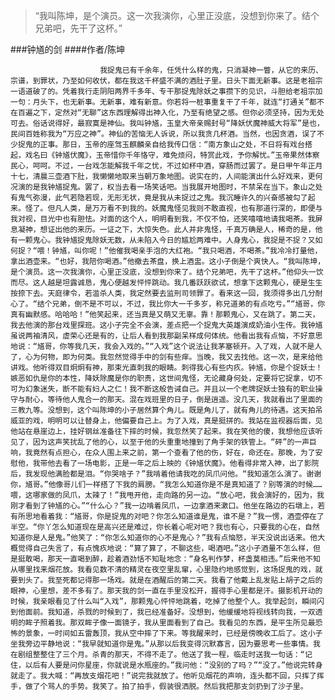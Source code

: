 > “我叫陈坤，是个演员。这一次我演你，心里正没底，没想到你来了。结个兄弟吧，先干了这杯。”

###钟馗的剑
####作者/陈坤

						我捉鬼已有千余年，任凭什么样的鬼，只消凝神一瞥，从它的来历、宗谱，到罪状，乃至如何收伏，都在我这千杯盛不满的酒肚子里。日头下面无新事。这是老祖宗一语道破了的。凭着我行走阴阳两界千多年、专干那捉鬼除妖之事攒下的见识，斗胆给老祖宗加一句：月头下，也无新事。无新事，难有新意。你若将一桩事重复干了千年，就连“打通关”都不在百遍之下，定然对“无聊”这东西理解得出神入化，乃至有绝望之感。但你必须坚持，因为无处可去。俗话说得好，最寂寞是神仙。我叫钟馗，玉皇大帝亲赐封号“降妖伏魔神威大将军”是也，民间百姓称我为“万应之神”。神仙的苦恼无人诉说，所以我贪几杯酒。当然，也因贪酒，误了不少捉鬼的正事。那日，玉帝的座驾玉麒麟亲自给我传口信：“南方象山之处，不日将有戏台搭起，戏名曰《钟馗伏魔》，玉帝惜你千年恪守，难免烦闷，特赏此戏，予你解忧。”玉帝果然体察民心，呵呵。不过，一台戏怎能解我千年之忧，不过如杯中酒，穿肠而过罢了。是日甲午年正月十七，清晨三壶酒下肚，我懒懒地取来当朝万象地图。说实在的，人间能演出什么好戏来，更何况演的是我钟馗捉鬼。罢了，权当去看一场笑话吧。当我展开地图时，不禁呆在当下。象山之处有鬼气弥漫，此气若隐若现，无形无状，竟是我从未捉过之鬼。我沉睡许久的兴奋感被勾了起来。怪了。但凡人类，是万万看不到我的。妖魔鬼怪见我则不敢直视，也有那道行深的，即便与我对视，目光中也有胆怯。对面的这个人，明明看到我，不仅不怕，还笑嘻嘻地请我喝茶。我屏息凝神，想证出他的来历。一证之下，大惊失色。此人并非鬼怪，千真万确是人，稀奇的是，他有一颗鬼心。我钟馗捉鬼除妖无数，从未陷入今日的尴尬两难中。人身鬼心，我捉是不捉？又如何捉？“喂！钟馗，叫你呢！”他催我喝亲手泡的大红袍。“我只喝酒，不喝茶。”我冷冷打量他，拿出酒壶来。“也好，我陪你喝酒。”他撤去茶盘，换上酒盅。这小子倒是个爽快人。“我叫陈坤，是个演员。这一次我演你，心里正没底，没想到你来了。结个兄弟吧，先干了这杯。”他仰头一饮而尽。这人越是坦露诚恳，鬼心便越发怦怦跳动。我几番跃跃欲试，想拿下这颗鬼心，硬是生生按捺下去。天庭律令，若滥杀人类，我定然要去监刑司领罪了。看来这一回，我须得多出几分耐心了。“结个兄弟，倒不是不可以，不过，我比你大一千多岁，称兄道弟的有点吃亏。”“馗哥，你真有幽默感。哈哈哈！”他笑起来，还当真是又萌又无辜。靠！那颗鬼心，又在跳了。第二天，我去他演的那台戏里探班。这小子完全不会演，差点把一个捉鬼大英雄演成奶油小生传。我钟馗虽说两袖清风，虚荣心还是有的，让后人看到我那副呆样成何体统。他看出我有点恼，不好意思地说：“馗哥，你等我几天，我会入戏的。”“入戏”这个说法让我茅塞顿开。入了戏，人就不是人了，心为何物，即为何类。我忽然觉得手中的剑有些痒。当晚，我又去找他。这一次，是来给他讲戏。他听得双目炯炯有神，那束光直刺我的眼睛。刺得我心有些内疚。钟馗，你是个捉妖士！嫉恶如仇是你的本性，降妖除魔是你的职责，这世间鬼怪，无论藏身何处，定要将它捉拿，切不可为幻象迷失，断不能有妇人之仁！我不断这般告诫自己。并且以一个老牌捉妖士独有的职业操守与耐心，等待他人鬼合一的那天。混在戏班里的日子，倒是逍遥。没几天，我就看出了里面的三教九等。没想到，这个叫陈坤的小子居然算个角儿。既是角儿了，就有角儿的待遇。这天拍吊威亚的戏，明明可以让替身上，他偏要自己上。为了入戏，真是挺拼的。我站在监视器后面，见他站在悬崖边上，挂好钢丝准备往下摔的时候，我忽然笑了起来。我在笑他的傻，我想他应该听见了，因为这声笑扰乱了他的心，以至于他的头重重地撞到了角手架的铁管上。“砰”的一声巨响，我竟然有点担心，在众人围上来之前，第一个查看了他的伤，好在，命还在。那晚，为了安慰他，我带他去看了一场电影，正是一年之后上映的《钟馗伏魔》。他看得非常入神，出了影院后，我发现他满脸都是泪。“你哭啥子？”我啃着他请我吃的凤爪问他。“我知道怎么演了。谢谢你，馗哥。”他像哥儿们一样搭了下我的肩膀。“我怎么知道你是不是真知道了？别等演的时候……喂，这哪家做的凤爪，太辣了！”我甩开他，走向路的另一边。“放心吧，我会演好的，因为，我刚才看到了钟馗的心。”“什么心？”我一边啃着凤爪，一边拿酒来漱口。他坐在路边的石墩上，若有所思地看着我：“馗哥，你是捉鬼的对吧？你怎么知道谁是鬼，谁不是？”我一愣，酒壶停在了半空。“你丫怎么知道现在是高兴还是难过，你长着心呢对吧？我也有心，只要我的心在，自然知道你是人是鬼。”他笑了：“你怎么知道你的心不是鬼心？”我有点恼怒，半天没说出话来。他大概觉得自己失言了，有点愧疚地说：“算了算了，不聊这些，喝酒吧。”这小子酒量不怎么样，但是挺敢喝，那天一直喝到醉，趁着酒劲恬不知耻地念：“身名判作梦，杯盏莫相违。”后来他不知从哪里找来烟花放。我看见数不清的精灵在夜空里乱窜，心里隐约地感觉到，这场捉鬼的戏，就要到头了。我至死都记得那一场戏。就是在酒醒后的第二天。我看了他戴上乱发贴上胡子之后的眼神，心里想，差不多有了。那天我的剑一直在手里没松开，握得手心里都是汗。摄影机开动的时候，我亲眼看见了什么叫“入戏”，那颗鬼心怦怦地跳着，吃掉了他整个人。我举起剑，瞬间闪到他面前。我知道，杀戮的时候到了，我已经准备好。没想到，他缓缓地将视线转向我，一双透明的眸子照着我。那双眸子像一面镜子，我从里面看到了自己。我看见的东西，是平生所见最恐怖的景象，一时间如五雷轰顶，我从空中摔了下来。等我醒来时，已经是傍晚收工后了。这小子坐我旁边平静地说：“我早就知道你是鬼。”从那以后我变得沉默寡言，因为要思考一些事情。我在剧组整整住了三个月。杀青的那天，不得不走了。他送了我一程，临走时送我一句话：“记住，以后有人要是问你星座，你就说是水瓶座的。”我问他：“没别的了吗？”“没了。”他说完转身就走了。我大喊：“再放支烟花吧！”说完我就放了。他听见烟花的声响，连头都不回，只挥了挥手，做了个骂人的手势。我笑了。拍了拍手，假装很洒脱。然后我把那支剑扔到了沙子里。			  		